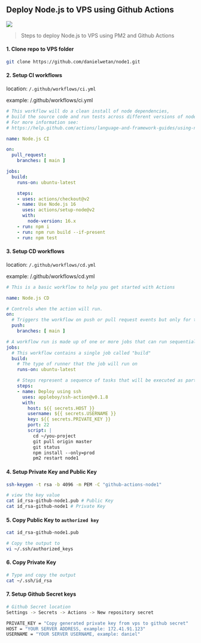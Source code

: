 ## Deploy Node.js to VPS using Github Actions
![](https://raw.githubusercontent.com/danielwetan/node1/master/nodejs-github-actions.png)


> Steps to deploy Node.js to VPS using PM2 and Github Actions


#### 1. Clone repo to VPS folder

```bash
git clone https://github.com/danielwetan/node1.git
```

#### 2. Setup CI workflows

location: `/.github/workflows/ci.yml`

example: /.github/workflows/ci.yml

```yaml
# This workflow will do a clean install of node dependencies, 
# build the source code and run tests across different versions of node
# For more information see: 
# https://help.github.com/actions/language-and-framework-guides/using-nodejs-with-github-actions

name: Node.js CI

on:
  pull_request:
    branches: [ main ]

jobs:
  build:
    runs-on: ubuntu-latest

    steps:
    - uses: actions/checkout@v2
    - name: Use Node.js 16
      uses: actions/setup-node@v2
      with:
        node-version: 16.x
    - run: npm i
    - run: npm run build --if-present
    - run: npm test
```

#### 3. Setup CD workflows

location: `/.github/workflows/cd.yml`

example: /.github/workflows/cd.yml

```yaml
# This is a basic workflow to help you get started with Actions

name: Node.js CD

# Controls when the action will run. 
on:
  # Triggers the workflow on push or pull request events but only for the master branch
  push:
    branches: [ main ]

# A workflow run is made up of one or more jobs that can run sequentially or in parallel
jobs:
  # This workflow contains a single job called "build"
  build:
    # The type of runner that the job will run on
    runs-on: ubuntu-latest

    # Steps represent a sequence of tasks that will be executed as part of the job
    steps:
    - name: Deploy using ssh
      uses: appleboy/ssh-action@v0.1.8
      with:
        host: ${{ secrets.HOST }}
        username: ${{ secrets.USERNAME }}
        key: ${{ secrets.PRIVATE_KEY }}
        port: 22
        script: |
          cd ~/you-project
          git pull origin master
          git status
          npm install --only=prod
          pm2 restart node1
```

#### 4. Setup Private Key and Public Key

```bash
ssh-keygen -t rsa -b 4096 -m PEM -C "github-actions-node1"

# view the key value
cat id_rsa-github-node1.pub # Public Key
cat id_rsa-github-node1 # Private Key
```

#### 5. Copy Public Key to `authorized key`

```bash
cat id_rsa-github-node1.pub

# Copy the output to
vi ~/.ssh/authorized_keys
```

#### 6. Copy Private Key
```bash
# Type and copy the output
cat ~/.ssh/id_rsa
```

#### 7. Setup Github Secret keys

```bash
# Github Secret location
Settings -> Secrets -> Actions -> New repository secret

PRIVATE_KEY = "Copy generated private key from vps to github secret"
HOST = "YOUR SERVER ADDRESS, example: 172.41.91.123" 
USERNAME = "YOUR SERVER USERNAME, example: daniel"
```
